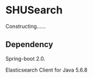 # SHUSearch
Constructing......

## Dependency
Spring-boot 2.0.

Elasticsearch Client for Java 5.6.8



